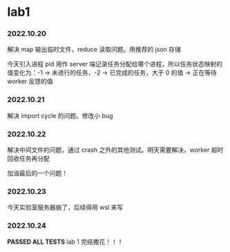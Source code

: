 # lab1

### 2022.10.20

解决 map 输出临时文件，reduce 读取问题。用推荐的 json 存储

今天引入进程 pid 用作 server 端记录任务分配给哪个进程，所以任务状态映射的值变化为：-1 -> 未进行的任务，-2 -> 已完成的任务，大于 0 的值 -> 正在等待 worker 反馈的值 

### 2022.10.21

解决 import cycle 的问题。修改小 bug

### 2022.10.22 

解决中间文件的问题，通过 crash 之外的其他测试。明天需要解决，worker 超时回收任务再分配

加油最后的一个问题！

### 2022.10.23

今天实验室服务器崩了，后续得用 wsl 来写

### 2022.10.24

**PASSED ALL TESTS** lab 1 完结撒花！！！